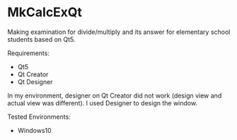 # MkCalcExQt

Making examination for divide/multiply and its answer for elementary school students based on Qt5.

Requirements:
* Qt5
* Qt Creator
* Qt Designer

In my environment, designer on Qt Creator did not work (design view and actual view was different). I used Designer to design the window.

Tested Environments:
* Windows10
